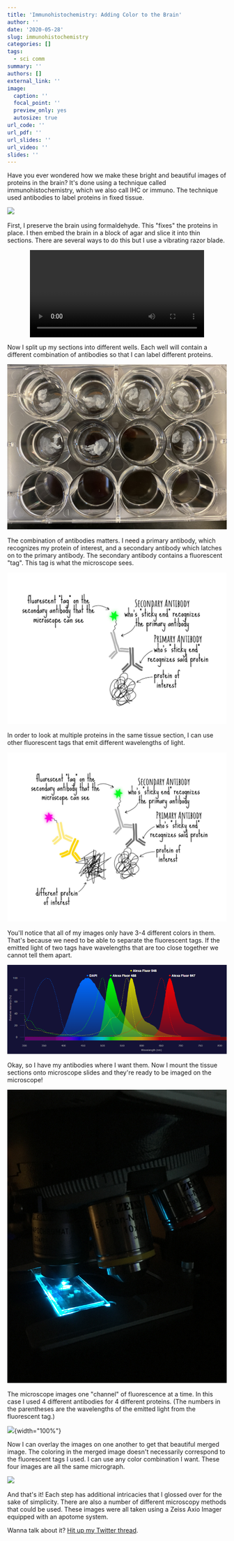 ```yaml
---
title: 'Immunohistochemistry: Adding Color to the Brain'
author: ''
date: '2020-05-28'
slug: immunohistochemistry
categories: []
tags:
  - sci comm
summary: ''
authors: []
external_link: ''
image:
  caption: ''
  focal_point: ''
  preview_only: yes
  autosize: true
url_code: ''
url_pdf: ''
url_slides: ''
url_video: ''
slides: ''
---
```


Have you ever wondered how we make these bright and beautiful images of proteins in the brain? It's done using a technique called immunohistochemistry, which we also call IHC or immuno. The technique used antibodies to label proteins in fixed tissue.

![](collage.jpg)

First, I preserve the brain using formaldehyde. This "fixes" the proteins in place. I then embed the brain in a block of agar and slice it into thin sections. There are several ways to do this but I use a vibrating razor blade.

<video width="400" style="display:block; margin:0 auto;" controls>

<source src="vibratome.mp4" type="video/mp4">

</video>

Now I split up my sections into different wells. Each well will contain a different combination of antibodies so that I can label different proteins.

![](12-well-plate.JPG)

The combination of antibodies matters. I need a primary antibody, which recognizes my protein of interest, and a secondary antibody which latches on to the primary antibody. The secondary antibody contains a fluorescent "tag". This tag is what the microscope sees.

![](primary.jpg)

In order to look at multiple proteins in the same tissue section, I can use other fluorescent tags that emit different wavelengths of light.

![](primary%20and%20secondary.jpg)

You'll notice that all of my images only have 3-4 different colors in them. That's because we need to be able to separate the fluorescent tags. If the emitted light of two tags have wavelengths that are too close together we cannot tell them apart.

![](all%20spectra%20ex%20em.PNG)

Okay, so I have my antibodies where I want them. Now I mount the tissue sections onto microscope slides and they're ready to be imaged on the microscope!

![](slide-on-scope.JPG)

The microscope images one "channel" of fluorescence at a time. In this case I used 4 different antibodies for 4 different proteins. (The numbers in the parentheses are the wavelengths of the emitted light from the fluorescent tag.)

![](single%20channels.jpg){width="100%"}

Now I can overlay the images on one another to get that beautiful merged image. The coloring in the merged image doesn't necessarily correspond to the fluorescent tags I used. I can use any color combination I want. These four images are all the same micrograph.

![](merge.jpg)

And that's it! Each step has additional intricacies that I glossed over for the sake of simplicity. There are also a number of different microscopy methods that could be used. These images were all taken using a Zeiss Axio Imager equipped with an apotome system.

Wanna talk about it? [Hit up my Twitter thread](https://twitter.com/thejenjay/status/1262832430886469632?s=20).
